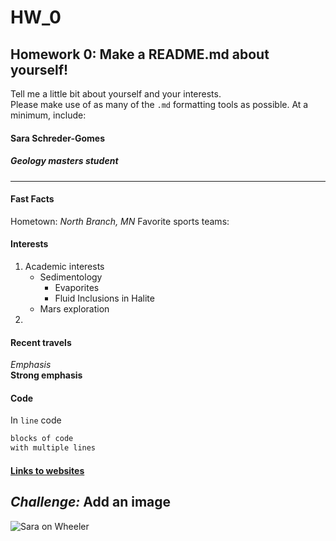 # HW_0
## Homework 0: Make a README.md about yourself!
Tell me a little bit about yourself and your interests.  
Please make use of as many of the `.md` formatting tools as possible.  At a minimum, include:

#### Sara Schreder-Gomes
##### Geology masters student
----------------------  

#### Fast Facts
Hometown: _North Branch, MN_
Favorite sports teams: 

#### Interests  
   1) Academic interests
      * Sedimentology
         * Evaporites
         * Fluid Inclusions in Halite
      * Mars exploration
   2) 
            

#### Recent travels
_Emphasis_  
__Strong emphasis__   

#### Code 
In `line` code  

```bash
blocks of code  
with multiple lines  
```
#### [Links to websites](https://amyhessl.faculty.wvu.edu/home)

_Challenge:_ Add an image
---------------------------
![Sara on Wheeler](./image/Wheeler_Peak_1.jpg)

